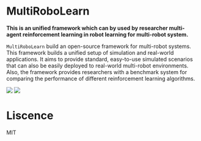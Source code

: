 # MultiRoboLearn
<!-- omit in toc -->
 
**This is an unified framework which can by used by researcher multi-agent reinforcement learning in robot learning for multi-robot system.**

``MultiRoboLearn`` build an open-source framework for multi-robot systems. This framework builds a unified setup of simulation and real-world applications. It aims to provide standard, easy-to-use simulated scenarios that can also be easily deployed to real-world multi-robot environments. Also, the framework provides researchers with a benchmark system for comparing the performance of different reinforcement learning algorithms. 

![](https://github.com/JunfengChen-robotics/MultiRoboLearn/blob/main/gif/sac.gif) ![](https://github.com/JunfengChen-robotics/MultiRoboLearn/blob/main/gif/dqn.gif)


# Liscence 
MIT
